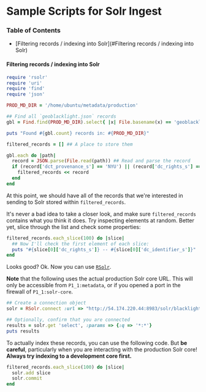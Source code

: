 # Sample Scripts for Solr Ingest

### Table of Contents

* [Filtering records / indexing into Solr](#Filtering records / indexing into Solr)

#### Filtering records / indexing into Solr

```ruby
require 'rsolr'
require 'uri'
require 'find'
require 'json'

PROD_MD_DIR = '/home/ubuntu/metadata/production'

## Find all `geoblacklight.json` records
gbl = Find.find(PROD_MD_DIR).select{ |x| File.basename(x) == 'geoblacklight.json'}

puts "Found #{gbl.count} records in: #{PROD_MD_DIR}"

filtered_records = [] ## A place to store them

gbl.each do |path|
  record = JSON.parse(File.read(path)) ## Read and parse the record
  if (record['dct_provenance_s'] == 'NYU') || (record['dc_rights_s'] == 'Public') ## See if we want it
    filtered_records << record
  end
end
```

At this point, we should have all of the records that we're interested in sending to Solr stored within `filtered_records`.

It's never a bad idea to take a closer look, and make sure `filtered_records` contains what you think it does. Try inspecting elements at random. Better yet, slice through the list and check some properties:
```ruby
filtered_records.each_slice(100) do |slice|
  ## Now I'll check the first element of each slice:
  puts "#{slice[0]['dc_rights_s']} -- #{slice[0]['dc_identifier_s']}"
end
```

Looks good? Ok. Now you can use [`RSolr`](https://github.com/rsolr/rsolr).

**Note** that the following uses the actual production Solr core URL. This will only be accessible from `P1_1:metadata`, or if you opened a port in the firewall of `P1_1:solr-core`.

```ruby
## Create a connection object
solr = RSolr.connect :url => "http://54.174.220.44:8983/solr/blacklight_core"

## Optionally, confirm that you are connected
results = solr.get 'select', :params => {:q => '*:*'}
puts results
```

To actually index these records, you can use the following code. But **be careful**, particularly when you are interacting with the production Solr core! **Always try indexing to a development core first.**

```ruby
filtered_records.each_slice(100) do |slice|
  solr.add slice
  solr.commit
end
```
